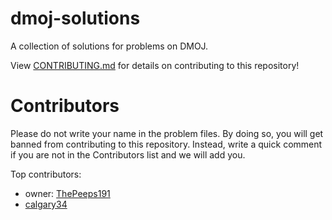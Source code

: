 # dmoj-solutions
A collection of solutions for problems on DMOJ.

View [CONTRIBUTING.md](CONTRIBUTING.md) for details on contributing to this repository!

# Contributors

Please do not write your name in the problem files. By doing so, you will get banned from contributing to this repository. Instead, write a quick comment if you are not in the Contributors list and we will add you.

Top contributors:
<ul>
	<li>owner: <a href="https://github.com/ThePeeps191">ThePeeps191</a></li>
	<li><a href="https://github.com/calgary34">calgary34</a></li>
</ul>
